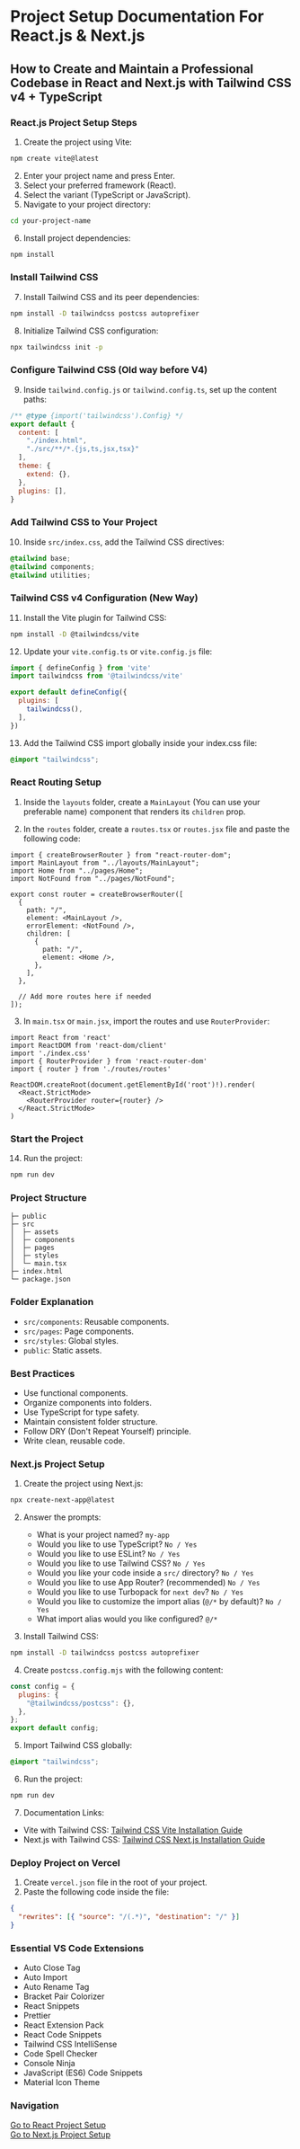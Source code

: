 # Project Setup Documentation For React.js & Next.js

## How to Create and Maintain a Professional Codebase in React and Next.js with Tailwind CSS v4 + TypeScript

### React.js Project Setup Steps 

1. Create the project using Vite:
```bash
npm create vite@latest
```
2. Enter your project name and press Enter.
3. Select your preferred framework (React).
4. Select the variant (TypeScript or JavaScript).
5. Navigate to your project directory:
```bash
cd your-project-name
```
6. Install project dependencies:
```bash
npm install
```

### Install Tailwind CSS

7. Install Tailwind CSS and its peer dependencies:
```bash
npm install -D tailwindcss postcss autoprefixer
```
8. Initialize Tailwind CSS configuration:
```bash
npx tailwindcss init -p
```

### Configure Tailwind CSS (Old way before V4)

9. Inside `tailwind.config.js` or `tailwind.config.ts`, set up the content paths:
```js
/** @type {import('tailwindcss').Config} */
export default {
  content: [
    "./index.html",
    "./src/**/*.{js,ts,jsx,tsx}"
  ],
  theme: {
    extend: {},
  },
  plugins: [],
}
```

### Add Tailwind CSS to Your Project

10. Inside `src/index.css`, add the Tailwind CSS directives:
```css
@tailwind base;
@tailwind components;
@tailwind utilities;
```

### Tailwind CSS v4 Configuration (New Way)

11. Install the Vite plugin for Tailwind CSS:
```bash
npm install -D @tailwindcss/vite
```

12. Update your `vite.config.ts` or `vite.config.js` file:
```js
import { defineConfig } from 'vite'
import tailwindcss from '@tailwindcss/vite'

export default defineConfig({
  plugins: [
    tailwindcss(),
  ],
})
```

13. Add the Tailwind CSS import globally inside your index.css file:
```css
@import "tailwindcss";
```

### React Routing Setup

1. Inside the `layouts` folder, create a `MainLayout` (You can use your preferable name) component that renders its `children` prop.

2. In the `routes` folder, create a `routes.tsx` or `routes.jsx` file and paste the following code:
```tsx
import { createBrowserRouter } from "react-router-dom";
import MainLayout from "../layouts/MainLayout";
import Home from "../pages/Home";
import NotFound from "../pages/NotFound";

export const router = createBrowserRouter([
  {
    path: "/",
    element: <MainLayout />,
    errorElement: <NotFound />,
    children: [
      {
        path: "/",
        element: <Home />,
      },
    ],
  },

  // Add more routes here if needed
]);
```

3. In `main.tsx` or `main.jsx`, import the routes and use `RouterProvider`:
```tsx
import React from 'react'
import ReactDOM from 'react-dom/client'
import './index.css'
import { RouterProvider } from 'react-router-dom'
import { router } from './routes/routes'

ReactDOM.createRoot(document.getElementById('root')!).render(
  <React.StrictMode>
    <RouterProvider router={router} />
  </React.StrictMode>
)
```

### Start the Project

14. Run the project:
```bash
npm run dev
```

### Project Structure
```
├─ public
├─ src
│  ├─ assets
│  ├─ components
│  ├─ pages
│  ├─ styles
│  └─ main.tsx
├─ index.html
└─ package.json
```

### Folder Explanation
- `src/components`: Reusable components.
- `src/pages`: Page components.
- `src/styles`: Global styles.
- `public`: Static assets.

### Best Practices
- Use functional components.
- Organize components into folders.
- Use TypeScript for type safety.
- Maintain consistent folder structure.
- Follow DRY (Don't Repeat Yourself) principle.
- Write clean, reusable code.

### Next.js Project Setup

1. Create the project using Next.js:
```bash
npx create-next-app@latest
```
2. Answer the prompts:
   - What is your project named? `my-app`
   - Would you like to use TypeScript? `No / Yes`
   - Would you like to use ESLint? `No / Yes`
   - Would you like to use Tailwind CSS? `No / Yes`
   - Would you like your code inside a `src/` directory? `No / Yes`
   - Would you like to use App Router? (recommended) `No / Yes`
   - Would you like to use Turbopack for `next dev`? `No / Yes`
   - Would you like to customize the import alias (`@/*` by default)? `No / Yes`
   - What import alias would you like configured? `@/*`

3. Install Tailwind CSS:
```bash
npm install -D tailwindcss postcss autoprefixer
```

4. Create `postcss.config.mjs` with the following content:
```js
const config = {
  plugins: {
    "@tailwindcss/postcss": {},
  },
};
export default config;
```

5. Import Tailwind CSS globally:
```css
@import "tailwindcss";
```
6. Run the project:
```bash
npm run dev
```

7. Documentation Links:
- Vite with Tailwind CSS: [Tailwind CSS Vite Installation Guide](https://tailwindcss.com/docs/installation/using-vite)
- Next.js with Tailwind CSS: [Tailwind CSS Next.js Installation Guide](https://tailwindcss.com/docs/installation/framework-guides/nextjs)

### Deploy Project on Vercel

1. Create `vercel.json` file in the root of your project.
2. Paste the following code inside the file:
```json
{
  "rewrites": [{ "source": "/(.*)", "destination": "/" }]
}
```

### Essential VS Code Extensions
- Auto Close Tag
- Auto Import
- Auto Rename Tag
- Bracket Pair Colorizer
- React Snippets
- Prettier
- React Extension Pack
- React Code Snippets
- Tailwind CSS IntelliSense
- Code Spell Checker
- Console Ninja
- JavaScript (ES6) Code Snippets
- Material Icon Theme

### Navigation  
[Go to React Project Setup](#project-setup-steps)  
[Go to Next.js Project Setup](#nextjs-project-setup)
